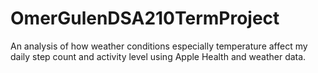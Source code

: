 # OmerGulenDSA210TermProject
An analysis of how weather conditions especially temperature affect my daily step count and activity level using Apple Health and weather data.

